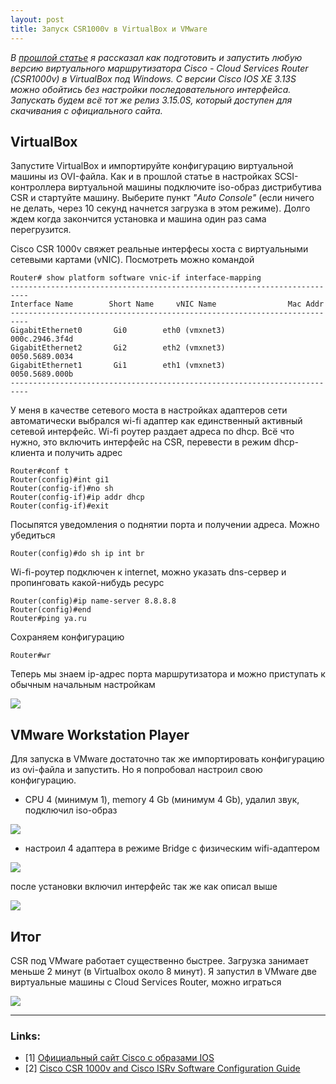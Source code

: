 ```yaml
---
layout: post
title: Запуск CSR1000v в VirtualBox и VMware
---
```


*В [прошлой статье](https://vostbur.github.io/csr1000v-virtualbox-setup/) я рассказал как подготовить и запустить любую версию виртуального маршрутизатора Cisco - Cloud Services Router (СSR1000v) в VirtualBox под Windows. С версии Cisco IOS XE 3.13S можно обойтись без настройки последовательного интерфейса. Запускать будем всё тот же релиз 3.15.0S, который доступен для скачивания с официального сайта.*

## VirtualBox

Запустите VirtualBox и импортируйте конфигурацию виртуальной машины из OVI-файла. Как и в прошлой статье в настройках SCSI-контроллера виртуальной машины подключите iso-образ дистрибутива CSR и стартуйте машину. Выберите пункт *"Auto Console"* (если ничего не делать, через 10 секунд начнется загрузка в этом режиме). Долго ждем когда закончится установка и машина один раз сама перегрузится.

Cisco CSR 1000v свяжет реальные интерфесы хоста с виртуальными сетевыми картами (vNIC). Посмотреть можно командой
    
    Router# show platform software vnic-if interface-mapping
    --------------------------------------------------------------------------
    Interface Name        Short Name     vNIC Name                Mac Addr
    --------------------------------------------------------------------------
    GigabitEthernet0       Gi0        eth0 (vmxnet3)           000c.2946.3f4d
    GigabitEthernet2       Gi2        eth2 (vmxnet3)           0050.5689.0034
    GigabitEthernet1       Gi1        eth1 (vmxnet3)           0050.5689.000b
    --------------------------------------------------------------------------

У меня в качестве сетевого моста в настройках адаптеров сети автоматически выбрался wi-fi адаптер как единственный активный сетевой интерфейс. Wi-fi роутер раздает адреса по dhcp. Всё что нужно, это включить интерфейс на CSR, перевеcти в режим dhcp-клиента  и получить адрес 

    Router#conf t
    Router(config)#int gi1
    Router(config-if)#no sh
    Router(config-if)#ip addr dhcp
    Router(config-if)#exit
    
Посыпятся уведомления о поднятии порта и получении адреса. Можно убедиться

    Router(config)#do sh ip int br

Wi-fi-роутер подключен к internet, можно указать dns-сервер и пропинговать какой-нибудь ресурс

    Router(config)#ip name-server 8.8.8.8
    Router(config)#end
    Router#ping ya.ru

Сохраняем конфигурацию

    Router#wr

Теперь мы знаем ip-адрес порта маршрутизатора и можно приступать к обычным начальным настройкам

![](/images/csr-virtualbox-vmware/ping-ya-ru-from-csr.PNG)

## VMware Workstation Player 

Для запуска в VMware достаточно так же импортировать конфигурацию из ovi-файла и запустить. Но я попробовал настроил свою конфигурацию.

- CPU 4 (минимум 1), memory 4 Gb (минимум 4 Gb), удалил звук, подключил iso-образ

![](/images/csr-virtualbox-vmware/csr-vmware-settings.PNG)

- настроил 4 адаптера в режиме Bridge с физическим wifi-адаптером

![](/images/csr-virtualbox-vmware/csr-vmware-net-settings.PNG)

после установки включил интерфейс так же как описал выше

![](/images/csr-virtualbox-vmware/csr-vmware-result.PNG)

## Итог

CSR под VMware работает существенно быстрее. Загрузка занимает меньше 2 минут (в Virtualbox около 8 минут). Я запустил в VMware две виртуальные машины с Cloud Services Router, можно играться

![](/images/csr-virtualbox-vmware/csrs-interconnection.PNG)

----
### Links:

- [1] [Официальный сайт Cisco с образами IOS](https://software.cisco.com/download/home/284364978/type/282046477/release/3.15.0S)
- [2] [Cisco CSR 1000v and Cisco ISRv Software Configuration Guide](https://www.cisco.com/c/en/us/td/docs/routers/csr1000/software/configuration/b_CSR1000v_Configuration_Guide.html)
